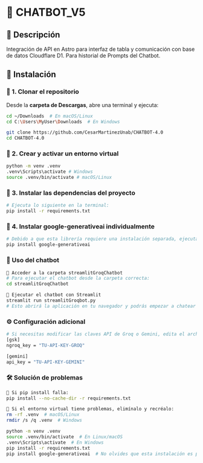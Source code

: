 # 🤖 CHATBOT_V5

## 📜 Descripción
Integración de API en Astro para interfaz de tabla y comunicación con base de datos Cloudflare D1. Para historial de Prompts del Chatbot.

## 🚀 Instalación

### 🔹 1. Clonar el repositorio
Desde la **carpeta de Descargas**, abre una terminal y ejecuta:
```bash
cd ~/Downloads  # En macOS/Linux
cd C:\Users\MyUser\Downloads  # En Windows

git clone https://github.com/CesarMartinezUnab/CHATBOT-4.0
cd CHATBOT-4.0
```

### 🔹 2. Crear y activar un entorno virtual
```bash
python -m venv .venv
.venv\Scripts\activate # Windows
source .venv/bin/activate # macOS/Linux
```

### 🔹 3. Instalar las dependencias del proyecto
```bash
# Ejecuta lo siguiente en la terminal:
pip install -r requirements.txt
```

### 🔹 4. Instalar google-generativeai individualmente
```bash
# Debido a que esta librería requiere una instalación separada, ejecuta:
pip install google-generativeai
```

### 🎯 Uso del chatbot
```bash
🔹 Acceder a la carpeta streamlitGroqChatbot
# Para ejecutar el chatbot desde la carpeta correcta:
cd streamlitGroqChatbot

🔹 Ejecutar el chatbot con Streamlit
streamlit run streamlitGroqbot.py
# Esto abrirá la aplicación en tu navegador y podrás empezar a chatear con la IA.
```

### ⚙️ Configuración adicional
```bash
# Si necesitas modificar las claves API de Groq o Gemini, edita el archivo secrets.toml:
[gsk]
ngroq_key = "TU-API-KEY-GROQ"

[gemini]
api_key = "TU-API-KEY-GEMINI"
```

### 🛠 Solución de problemas
```bash
🔹 Si pip install falla:
pip install --no-cache-dir -r requirements.txt

🔹 Si el entorno virtual tiene problemas, elimínalo y recréalo:
rm -rf .venv  # macOS/Linux
rmdir /s /q .venv  # Windows

python -m venv .venv
source .venv/bin/activate  # En Linux/macOS
.venv\Scripts\activate  # En Windows
pip install -r requirements.txt
pip install google-generativeai  # No olvides que esta instalación es por separada.
```